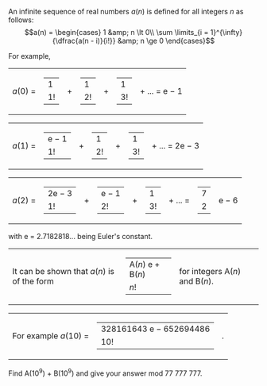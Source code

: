 An infinite sequence of real numbers <var>a</var>(<var>n</var>) is defined for all integers <var>n</var> as follows:
$$a(n) = \begin{cases}
1 &amp; n \lt 0\\
\sum \limits_{i = 1}^{\infty}{\dfrac{a(n - i)}{i!}} &amp; n \ge 0
\end{cases}$$

<p>For example,<br /></p><table class="formula"><tr><td><var>a</var>(0) = </td>
    <td><table class="frac"><tr><td>1</td></tr><tr><td class="overline">1!</td></tr></table></td>
    <td>+</td>
    <td><table class="frac"><tr><td>1</td></tr><tr><td class="overline">2!</td></tr></table></td>
    <td>+</td>
    <td><table class="frac"><tr><td>1</td></tr><tr><td class="overline">3!</td></tr></table></td>
    <td>+ ... = e − 1 </td>
</tr></table><table class="formula"><tr><td><var>a</var>(1) = </td>
    <td><table class="frac"><tr><td>e − 1</td></tr><tr><td class="overline">1!</td></tr></table></td>
    <td>+</td>
    <td><table class="frac"><tr><td>1</td></tr><tr><td class="overline">2!</td></tr></table></td>
    <td>+</td>
    <td><table class="frac"><tr><td>1</td></tr><tr><td class="overline">3!</td></tr></table></td>
    <td>+ ... = 2e − 3 </td>
</tr></table><table class="formula"><tr><td><var>a</var>(2) = </td>
    <td><table class="frac"><tr><td>2e − 3</td></tr><tr><td class="overline">1!</td></tr></table></td>
    <td>+</td>
    <td><table class="frac"><tr><td>e − 1</td></tr><tr><td class="overline">2!</td></tr></table></td>
    <td>+</td>
    <td><table class="frac"><tr><td>1</td></tr><tr><td class="overline">3!</td></tr></table></td>
    <td>+ ... =</td>
    <td><table class="frac"><tr><td>7</td></tr><tr><td class="overline">2</td></tr></table></td>
    <td>e − 6 </td>
</tr></table>
with e = 2.7182818... being Euler's constant.

<p>
</p><table class="formula"><tr><td>It can be shown that <var>a</var>(<var>n</var>) is of the form 
    </td>
    <td><table class="frac"><tr><td>A(<var>n</var>) e + B(<var>n</var>)</td></tr><tr><td class="overline"><var>n</var>!</td></tr></table></td>
    <td>for integers A(<var>n</var>) and B(<var>n</var>). 
    </td>
</tr></table><table class="formula"><tr><td>For example <var>a</var>(10) = 
    </td>
    <td><table class="frac"><tr><td>328161643 e − 652694486</td></tr><tr><td class="overline">10!</td></tr></table></td>
    <td>.</td>
</tr></table><p>
Find A(10<sup>9</sup>) + B(10<sup>9</sup>) and give your answer mod 77 777 777.
</p>



